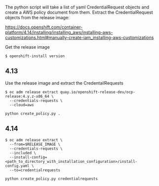 The python script will take a list of yaml CredentialRequest objects and create a AWS policy document from them. Extract the CredentialRequest objects from the release image:

https://docs.openshift.com/container-platform/4.14/installing/installing_aws/installing-aws-customizations.html#manually-create-iam_installing-aws-customizations

Get the release image

```
$ openshift-install version
```

## 4.13

Use the release image and extract the CredentailRequests

```
$ oc adm release extract quay.io/openshift-release-dev/ocp-release:4.y.z-x86_64 \
  --credentials-requests \
  --cloud=aws
```

```
python create_policy.py .
```

## 4.14

```
$ oc adm release extract \
  --from=$RELEASE_IMAGE \
  --credentials-requests \
  --included \
  --install-config=<path_to_directory_with_installation_configuration>/install-config.yaml \
  --to=credentialrequests
```

```
python create_policy.py credentialrequests
```
